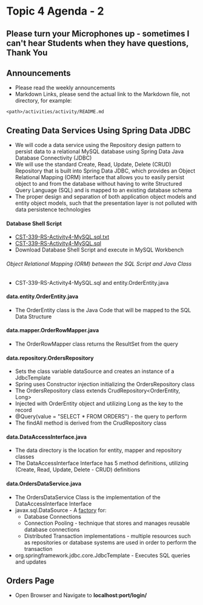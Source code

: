 # Topic 4 Agenda - 2

## Please turn your Microphones up - sometimes I can't hear Students when they have questions, Thank You

## Announcements

- Please read the weekly announcements
- Markdown Links, please send the actual link to the Markdown file, not directory, for example:  

```
<path>/activities/activity/README.md
```

## Creating Data Services Using Spring Data JDBC

- We will code a data service using the Repository design pattern to persist data to a relational MySQL database using Spring Data Java Database Connectivity (JDBC)
- We will use the standard Create, Read, Update, Delete (CRUD) Repository that is built into Spring Data JDBC, which provides an Object Relational Mapping (ORM) interface that allows you to easily persist object to and from the database without having to write Structured Query Language (SQL) and is mapped to an existing database schema
- The proper design and separation of both application object models and entity object models, such that the presentation layer is not polluted with data persistence technologies

#### Database Shell Script

- [CST-339-RS-Activity4-MySQL.sql.txt](CST-339-RS-Activity4-MySQL.sql.txt)
- [CST-339-RS-Activity4-MySQL.sql](CST-339-RS-Activity4-MySQL.sql)
- Download Database Shell Script and execute in MySQL Workbench

###### Object Relational Mapping (ORM) between the SQL Script and Java Class

- CST-339-RS-Activity4-MySQL.sql and entity.OrderEntity.java

#### data.entity.OrderEntity.java 

- The OrderEntity class is the Java Code that will be mapped to the SQL Data Structure

#### data.mapper.OrderRowMapper.java 

- The OrderRowMapper class returns the ResultSet from the query

#### data.repository.OrdersRepository

- Sets the class variable dataSource and creates an instance of a JdbcTemplate
- Spring uses Constructor injection initializing the OrdersRepository class
- The OrdersRepository class extends CrudRepository<OrderEntity, Long>
- Injected with OrderEntity object and utilizing Long as the key to the record
- @Query(value = "SELECT * FROM ORDERS") - the query to perform
- The findAll method is derived from the CrudRepository class

#### data.DataAccessInterface.java 

- The data directory is the location for entity, mapper and repository classes
- The DataAccessInterface Interface has 5 method definitions, utilizing (Create, Read, Update, Delete - CRUD) definitions

#### data.OrdersDataService.java

- The OrdersDataService Class is the implementation of the DataAccessInterface Interface
- javax.sql.DataSource - A [factory](https://gitlab.com/bobby.estey/wikibob/-/blob/master/src/main/java/patterns/factory/factory.md) for:
     - Database Connections
     - Connection Pooling - technique that stores and manages reusable database connections
     - Distributed Transaction implementations - multiple resources such as repositories or database systems are used in order to perform the transaction
- org.springframework.jdbc.core.JdbcTemplate - Executes SQL queries and updates

## Orders Page

- Open Browser and Navigate to **localhost:port/login/**
